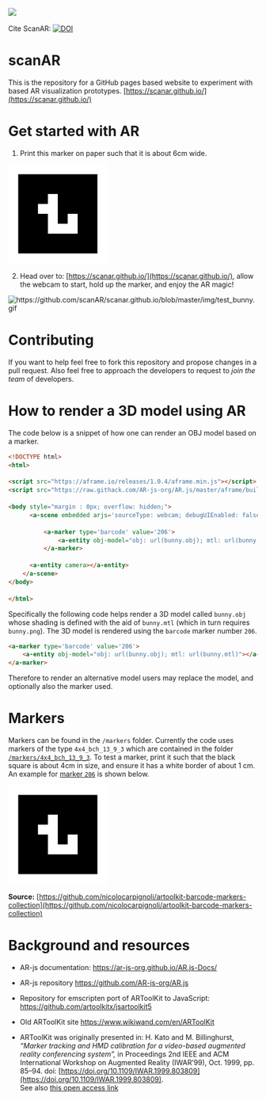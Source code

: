 ![](/img/scanAR.png)

Cite ScanAR: [![DOI](https://zenodo.org/badge/DOI/10.5281/zenodo.10370579.svg)](https://doi.org/10.5281/zenodo.10370579)

# scanAR
This is the repository for a GitHub pages based website to experiment with based AR visualization prototypes.
[https://scanar.github.io/](https://scanar.github.io/)

# Get started with AR
1. Print this marker on paper such that it is about 6cm wide.
<img src="/img/206_border.png" alt="https://github.com/scanAR/scanar.github.io/blob/master/img/206_border.png" width="200">

2. Head over to: [https://scanar.github.io/](https://scanar.github.io/), allow the webcam to start, hold up the marker, and enjoy the AR magic!

<img src="/img/test_bunny.gif" alt="https://github.com/scanAR/scanar.github.io/blob/master/img/test_bunny.gif" width="200">

# Contributing
If you want to help feel free to fork this repository and propose changes in a pull request. Also feel free to approach the developers to request to _join the team_ of developers.

# How to render a 3D model using AR
The code below is a snippet of how one can render an OBJ model based on a marker.

```html
<!DOCTYPE html>
<html>

<script src="https://aframe.io/releases/1.0.4/aframe.min.js"></script>
<script src="https://raw.githack.com/AR-js-org/AR.js/master/aframe/build/aframe-ar.js"></script>

<body style="margin : 0px; overflow: hidden;">    
      <a-scene embedded arjs='sourceType: webcam; debugUIEnabled: false; detectionMode: mono_and_matrix; matrixCodeType: 4x4_BCH_13_9_3;'>

          <a-marker type='barcode' value='206'>
              <a-entity obj-model="obj: url(bunny.obj); mtl: url(bunny.mtl)"></a-entity>
          </a-marker>

      <a-entity camera></a-entity>
    </a-scene>
</body>

</html>

```

Specifically the following code helps render a 3D model called `bunny.obj` whose shading is defined with the aid of `bunny.mtl` (which in turn requires `bunny.png`). The 3D model is rendered using the `barcode` marker number `206`.

```html
<a-marker type='barcode' value='206'>
    <a-entity obj-model="obj: url(bunny.obj); mtl: url(bunny.mtl)"></a-entity>
</a-marker>
```

Therefore to render an alternative model users may replace the model, and optionally also the marker used.

# Markers
Markers can be found in the `/markers` folder. Currently the code uses markers of the type `4x4_bch_13_9_3` which are contained in the folder [`/markers/4x4_bch_13_9_3`](https://github.com/scanAR/scanar.github.io/blob/master/markers/4x4_bch_13_9_3). To test a marker, print it such that the black square is about 4cm in size, and ensure it has a white border of about 1 cm. An example for [marker `206`](https://github.com/scanAR/scanar.github.io/blob/master/markers/4x4_bch_13_9_3/206.png) is shown below. 

<img src="/img/206_border.png" alt="https://github.com/scanAR/scanar.github.io/blob/master/img/206_border.png" width="200">

**Source:** [https://github.com/nicolocarpignoli/artoolkit-barcode-markers-collection](https://github.com/nicolocarpignoli/artoolkit-barcode-markers-collection)


# Background and resources

* AR-js documentation: https://ar-js-org.github.io/AR.js-Docs/

* AR-js repository https://github.com/AR-js-org/AR.js

* Repository for emscripten port of ARToolKit to JavaScript: https://github.com/artoolkitx/jsartoolkit5

* Old ARToolKit site https://www.wikiwand.com/en/ARToolKit

* ARToolKit was originally presented in:
H. Kato and M. Billinghurst, *“Marker tracking and HMD calibration for a video-based augmented reality conferencing system”,* in Proceedings 2nd IEEE and ACM International Workshop on Augmented Reality (IWAR’99), Oct. 1999, pp. 85–94. doi: [https://doi.org/10.1109/IWAR.1999.803809](https://doi.org/10.1109/IWAR.1999.803809).     
See also [this open access link](http://www.hitl.washington.edu/artoolkit/Papers/IWAR99.kato.pdf)
